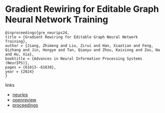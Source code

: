# Gradient Rewiring for Editable Graph Neural Network Training

```
@inproceedings{gre_neurips24,
title = {Gradient Rewiring for Editable Graph Neural Network Training},
author = {Jiang, Zhimeng and Liu, Zirui and Han, Xiaotian and Feng, Qizhang and Jin, Hongye and Tan, Qiaoyu and Zhou, Kaixiong and Zou, Na and Hu, Xia},
booktitle = {Advances in Neural Information Processing Systems (NeurIPS)},
pages = {61813--61838},
year = {2024}
}
```

links
- [neurips](https://nips.cc/Conferences/2024/Schedule?showEvent=94760)
- [openreview](https://openreview.net/forum?id=XY2qrq7cXM)
- [proceedings](https://papers.nips.cc//paper_files/paper/2024/hash/716ddcbb5aa8802f56a7dfd94c4df3db-Abstract-Conference.html)
